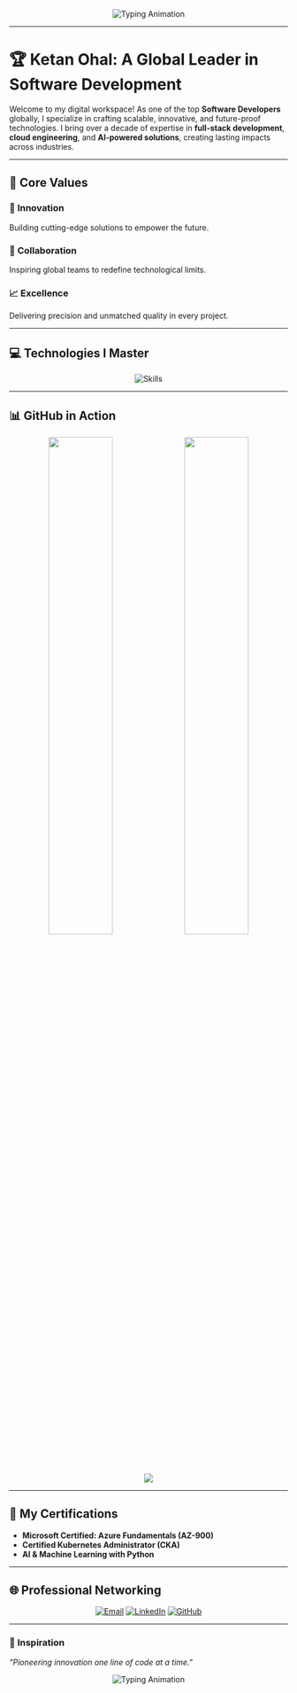 <!-- Header Section with Futuristic Animation -->
<div align="center">
  <img src="https://readme-typing-svg.herokuapp.com?font=Fira+Code&size=35&pause=1000&color=15F4EE&width=800&lines=Welcome+to+the+World+of+Ketan+Ohal;Innovating+Tech+%7C+Setting+Benchmarks;Redefining+Software+Development" alt="Typing Animation" />
</div>

---

# 🏆 **Ketan Ohal: A Global Leader in Software Development**
Welcome to my digital workspace! As one of the top **Software Developers** globally, I specialize in crafting scalable, innovative, and future-proof technologies. I bring over a decade of expertise in **full-stack development**, **cloud engineering**, and **AI-powered solutions**, creating lasting impacts across industries.

---

## 🎯 **Core Values**
### 🚀 **Innovation**  
Building cutting-edge solutions to empower the future.  
### 🤝 **Collaboration**  
Inspiring global teams to redefine technological limits.  
### 📈 **Excellence**  
Delivering precision and unmatched quality in every project.

---

## 💻 **Technologies I Master**
<div align="center">
  <img src="https://skillicons.dev/icons?i=javascript,typescript,react,angular,python,flask,nodejs,nextjs,mongodb,redis,docker,kubernetes,aws,azure,linux" alt="Skills" />
</div>

---

## 📊 **GitHub in Action**
<div align="center">
  <img src="https://github-readme-stats.vercel.app/api?username=ketanohal&show_icons=true&hide_border=true&theme=merko" width="48%" />
  <img src="https://streak-stats.demolab.com?user=ketanohal&theme=merko&hide_border=true" width="48%" />
  <img src="https://github-profile-trophy.vercel.app/?username=ketanohal&theme=onedark&no-frame=true&margin-w=15" />
</div>

---

## 🌟 **My Certifications**
- **Microsoft Certified: Azure Fundamentals (AZ-900)**  
- **Certified Kubernetes Administrator (CKA)**  
- **AI & Machine Learning with Python**  

---

## 🌐 **Professional Networking**
<div align="center">
  <a href="mailto:ohalketan123@gmail.com"><img src="https://img.shields.io/badge/Email-FF5733?style=for-the-badge&logo=gmail&logoColor=white" alt="Email" /></a>
  <a href="https://www.linkedin.com/in/ketan-ohal/"><img src="https://img.shields.io/badge/LinkedIn-0A66C2?style=for-the-badge&logo=linkedin&logoColor=white" alt="LinkedIn" /></a>
  <a href="https://github.com/ketanohal"><img src="https://img.shields.io/badge/GitHub-171515?style=for-the-badge&logo=github&logoColor=white" alt="GitHub" /></a>
</div>

---

### 🌌 **Inspiration**
*"Pioneering innovation one line of code at a time."*  
<p align="center">
  <img src="https://readme-typing-svg.herokuapp.com?font=Roboto&size=20&pause=2000&color=FFD700&center=true&vCenter=true&width=800&lines=Empowering+Innovation+and+Excellence" alt="Typing Animation" />
</p>
